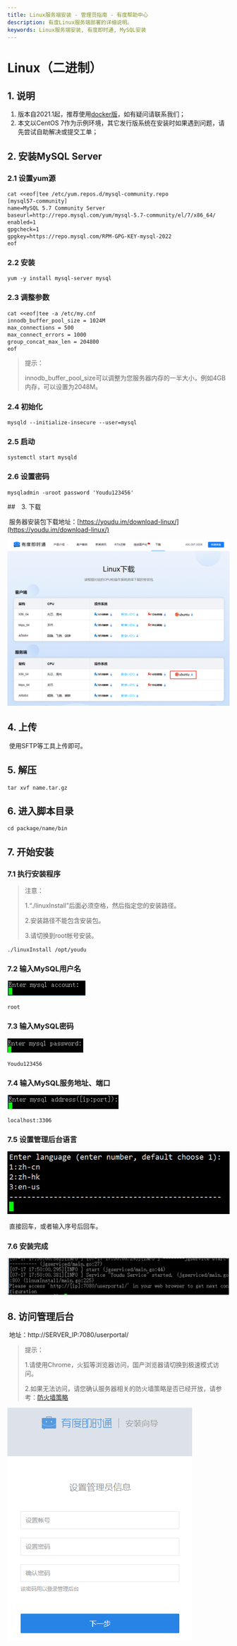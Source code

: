```yaml
---
title: Linux服务端安装 - 管理员指南 - 有度帮助中心
description: 有度Linux服务端部署的详细说明。
keywords: Linux服务端安装, 有度即时通, MySQL安装
---
```


# Linux（二进制）

## 1. 说明

1. 版本自2021.1起，推荐使用[docker版](a01_00021.md)，如有疑问请联系我们；
2. 本文以CentOS 7作为示例环境，其它发行版系统在安装时如果遇到问题，请先尝试自助解决或提交工单；

## 2. 安装MySQL Server

### 2.1 设置yum源

```
cat <<eof|tee /etc/yum.repos.d/mysql-community.repo
[mysql57-community]
name=MySQL 5.7 Community Server
baseurl=http://repo.mysql.com/yum/mysql-5.7-community/el/7/x86_64/
enabled=1
gpgcheck=1
gpgkey=https://repo.mysql.com/RPM-GPG-KEY-mysql-2022
eof
```

### 2.2 安装

```
yum -y install mysql-server mysql
```

### 2.3 调整参数

```
cat <<eof|tee -a /etc/my.cnf
innodb_buffer_pool_size = 1024M
max_connections = 500
max_connect_errors = 1000
group_concat_max_len = 204800
eof
```

> 提示：
>
> innodb_buffer_pool_size可以调整为您服务器内存的一半大小，例如4GB内存，可以设置为2048M。

### 2.4 初始化

```
mysqld --initialize-insecure --user=mysql
```

### 2.5 启动

```
systemctl start mysqld
```

### 2.6 设置密码

```
mysqladmin -uroot password 'Youdu123456'
```

##　3. 下载

​	服务器安装包下载地址：[https://youdu.im/download-linux/](https://youdu.im/download-linux/)

![image-20220122151421124](res/a01_00003/image-20220122151421124.png)

## 4. 上传

​	使用SFTP等工具上传即可。

## 5. 解压

```
tar xvf name.tar.gz
```

## 6. 进入脚本目录

```
cd package/name/bin
```

## 7. 开始安装

### 7.1 执行安装程序

> 注意：
>
> 1.“./linuxInstall”后面必须空格，然后指定您的安装路径。
>
> 2.安装路径不能包含安装包。
>
> 3.请切换到root帐号安装。

```
./linuxInstall /opt/youdu
```

### 7.2 输入MySQL用户名

![](res/a01_00003/wps1.jpg)

```
root
```

### 7.3 输入MySQL密码

![](res/a01_00003/wps2.jpg)

```
Youdu123456
```

### 7.4 输入MySQL服务地址、端口

![](res/a01_00003/wps3.jpg)

```
localhost:3306
```

### 7.5 设置管理后台语言

![](res/a01_00003/image-20200822180207119.png)

​	直接回车，或者输入序号后回车。

### 7.6 安装完成

![](res/a01_00003/wps4-1605257958539.jpg)

## 8. 访问管理后台

​	地址：http://SERVER_IP:7080/userportal/

> 提示：
>
> 1.请使用Chrome，火狐等浏览器访问，国产浏览器请切换到极速模式访问。
>
> 2.如果无法访问，请您确认服务器相关的防火墙策略是否已经开放，请参考：[防火墙策略](a01_00004.md)

![image-20201113170631368](res/a01_00003/image-20201113170631368.png)